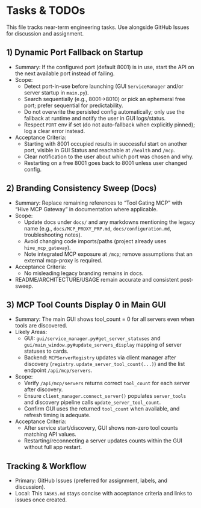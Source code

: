 # Tasks & TODOs

This file tracks near-term engineering tasks. Use alongside GitHub Issues for discussion and assignment.

## 1) Dynamic Port Fallback on Startup
- Summary: If the configured port (default 8001) is in use, start the API on the next available port instead of failing.
- Scope:
  - Detect port-in-use before launching (GUI `ServiceManager` and/or server startup in `main.py`).
  - Search sequentially (e.g., 8001→8010) or pick an ephemeral free port; prefer sequential for predictability.
  - Do not overwrite the persisted config automatically; only use the fallback at runtime and notify the user in GUI logs/status.
  - Respect `PORT` env if set (do not auto-fallback when explicitly pinned); log a clear error instead.
- Acceptance Criteria:
  - Starting with 8001 occupied results in successful start on another port, visible in GUI Status and reachable at `/health` and `/mcp`.
  - Clear notification to the user about which port was chosen and why.
  - Restarting on a free 8001 goes back to 8001 unless user changed config.

## 2) Branding Consistency Sweep (Docs)
- Summary: Replace remaining references to “Tool Gating MCP” with “Hive MCP Gateway” in documentation where applicable.
- Scope:
  - Update docs under `docs/` and any markdowns mentioning the legacy name (e.g., `docs/MCP_PROXY_PRP.md`, `docs/configuration.md`, troubleshooting notes).
  - Avoid changing code imports/paths (project already uses `hive_mcp_gateway`).
  - Note integrated MCP exposure at `/mcp`; remove assumptions that an external mcp-proxy is required.
- Acceptance Criteria:
  - No misleading legacy branding remains in docs.
- README/ARCHITECTURE/USAGE remain accurate and consistent post-sweep.

## 3) MCP Tool Counts Display 0 in Main GUI
- Summary: The main GUI shows tool_count = 0 for all servers even when tools are discovered.
- Likely Areas:
  - GUI: `gui/service_manager.py#get_server_statuses` and `gui/main_window.py#update_servers_display` mapping of server statuses to cards.
  - Backend: `MCPServerRegistry` updates via client manager after discovery (`registry.update_server_tool_count(...)`) and the list endpoint `/api/mcp/servers`.
- Scope:
  - Verify `/api/mcp/servers` returns correct `tool_count` for each server after discovery.
  - Ensure `client_manager.connect_server()` populates `server_tools` and discovery pipeline calls `update_server_tool_count`.
  - Confirm GUI uses the returned `tool_count` when available, and refresh timing is adequate.
- Acceptance Criteria:
  - After service start/discovery, GUI shows non-zero tool counts matching API values.
  - Restarting/reconnecting a server updates counts within the GUI without full app restart.

## Tracking & Workflow
- Primary: GitHub Issues (preferred for assignment, labels, and discussion).
- Local: This `TASKS.md` stays concise with acceptance criteria and links to issues once created.
